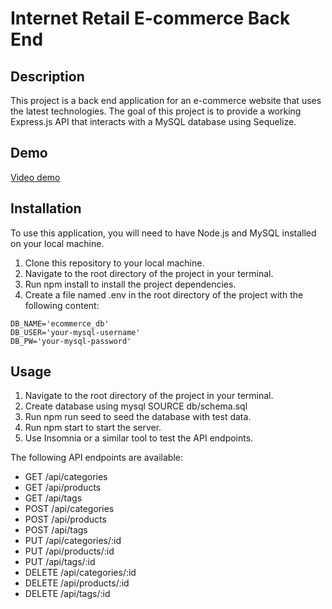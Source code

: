 # Internet Retail E-commerce Back End

## Description

This project is a back end application for an e-commerce website that uses the latest technologies. The goal of this project is to provide a working Express.js API that interacts with a MySQL database using Sequelize.

## Demo

[Video demo](https://www.youtube.com/watch?v=53hRehj8JkE)

## Installation

To use this application, you will need to have Node.js and MySQL installed on your local machine.

1. Clone this repository to your local machine.
2. Navigate to the root directory of the project in your terminal.
3. Run npm install to install the project dependencies.
4. Create a file named .env in the root directory of the project with the following content:

```
DB_NAME='ecommerce_db'
DB_USER='your-mysql-username'
DB_PW='your-mysql-password'
```

## Usage

1. Navigate to the root directory of the project in your terminal.
2. Create database using mysql SOURCE db/schema.sql
3. Run npm run seed to seed the database with test data.
4. Run npm start to start the server.
5. Use Insomnia or a similar tool to test the API endpoints.

The following API endpoints are available:

- GET /api/categories
- GET /api/products
- GET /api/tags
- POST /api/categories
- POST /api/products
- POST /api/tags
- PUT /api/categories/:id
- PUT /api/products/:id
- PUT /api/tags/:id
- DELETE /api/categories/:id
- DELETE /api/products/:id
- DELETE /api/tags/:id
